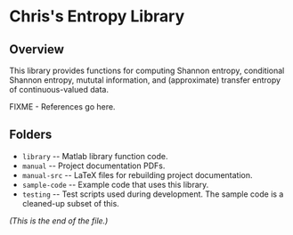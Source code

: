 # Chris's Entropy Library

## Overview

This library provides functions for computing Shannon entropy, conditional
Shannon entropy, mututal information, and (approximate) transfer entropy
of continuous-valued data.

FIXME - References go here.

## Folders

* `library` -- Matlab library function code.
* `manual` -- Project documentation PDFs.
* `manual-src` -- LaTeX files for rebuilding project documentation.
* `sample-code` -- Example code that uses this library.
* `testing` -- Test scripts used during development. The sample code is a
cleaned-up subset of this.

_(This is the end of the file.)_
